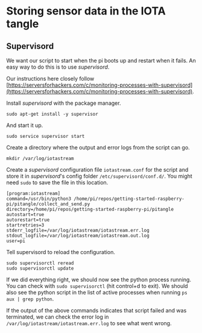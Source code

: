 # Storing sensor data in the IOTA tangle

## Supervisord

We want our script to start when the pi boots up and restart when it fails. 
An easy way to do this is to use *supervisord*.

Our instructions here closely follow 
[https://serversforhackers.com/c/monitoring-processes-with-supervisord](https://serversforhackers.com/c/monitoring-processes-with-supervisord).

Install *supervisord* with the package manager.

```sudo apt-get install -y supervisor```

And start it up.

```sudo service supervisor start```

Create a directory where the output and error logs from the script can go.

```mkdir /var/log/iotastream```

Create a *supervisord* configuration file `iotastream.conf` for the script and store 
it in *supervisord*'s config folder `/etc/supervisord/conf.d/`. 
You might need `sudo` to save the file in this location.

```
[program:iotastream]
command=/usr/bin/python3 /home/pi/repos/getting-started-raspberry-pi/pitangle/collect_and_send.py
directory=/home/pi/repos/getting-started-raspberry-pi/pitangle
autostart=true
autorestart=true
startretries=3
stderr_logfile=/var/log/iotastream/iotastream.err.log
stdout_logfile=/var/log/iotastream/iotastream.out.log
user=pi
```

Tell supervisord to reload the configuration.

```
sudo supervisorctl reread
sudo supervisorctl update
```

If we did everything right, we should now see the python process running.
You can check with `sudo supervisorctl` (hit control+d to exit).
We should also see the python script in the list of active processes when running
`ps aux | grep python`.

If the output of the above commands indicates that script failed and was terminated, we can check the error log in 
`/var/log/iotastream/iotastream.err.log` to see what went wrong.